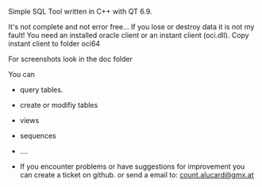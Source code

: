 Simple SQL Tool written in C++ with QT 6.9.

It's not complete and not error free... If you lose or destroy data it is not my fault! 
You need an installed oracle client or an instant client (oci.dll). Copy instant client to folder oci64

For screenshots look in the doc folder

You can 

* query tables.
* create or modifiy tables
* views
* sequences
* ....

* If you encounter problems or have suggestions for improvement you can create a ticket on github.
  or send a email to: count.alucard@gmx.at
  
